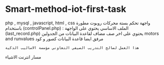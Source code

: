 # Smart-method-iot-first-task
 php , mysql , javascript, html , css واجهة تحكم بستة محركات روبوت مطورة باستخدام
 (controlPanel.php) :
 الملف الاساسي  يحتوي على الواجهة 
 (last_record.php)
  يحتوي على اخر صف مضاف لقاعدة البيانات من الجدولين 
  motors and runvalues 
  مرفق ايضا قاعدة البيانات كصور و كود 
  
    هذا العمل لصالح التدريب الصيفي التعاوني مؤسسة الاساليب الذكية 
  
مسار انترنت الاشياء 
 
